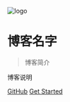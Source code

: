 <!-- 封面页面 -->
![logo](https://docsify.js.org/_media/icon.svg)

# 博客名字

> 博客简介

博客说明

[GitHub](github_url)
[Get Started](home.md)